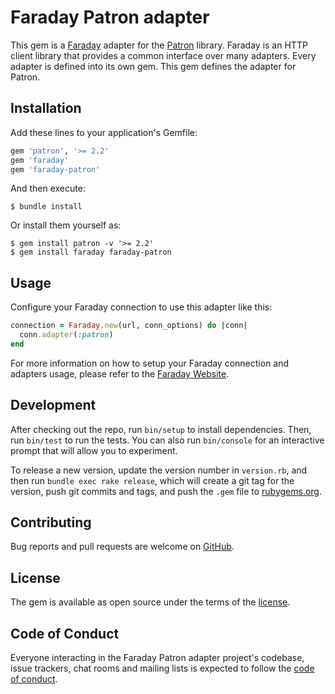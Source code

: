 # Faraday Patron adapter

This gem is a [Faraday][faraday] adapter for the [Patron][patron] library.
Faraday is an HTTP client library that provides a common interface over many adapters.
Every adapter is defined into its own gem. This gem defines the adapter for Patron.

## Installation

Add these lines to your application's Gemfile:

```ruby
gem 'patron', '>= 2.2'
gem 'faraday'
gem 'faraday-patron'
```

And then execute:

    $ bundle install

Or install them yourself as:

    $ gem install patron -v '>= 2.2'
    $ gem install faraday faraday-patron

## Usage

Configure your Faraday connection to use this adapter like this:

```ruby
connection = Faraday.new(url, conn_options) do |conn|
  conn.adapter(:patron)
end
```

For more information on how to setup your Faraday connection and adapters usage, please refer to the [Faraday Website][faraday-website].

## Development

After checking out the repo, run `bin/setup` to install dependencies. Then, run `bin/test` to run the tests. You can also run `bin/console` for an interactive prompt that will allow you to experiment.

To release a new version, update the version number in `version.rb`, and then run `bundle exec rake release`, which will create a git tag for the version, push git commits and tags, and push the `.gem` file to [rubygems.org](rubygems).

## Contributing

Bug reports and pull requests are welcome on [GitHub][repo].

## License

The gem is available as open source under the terms of the [license][license].

## Code of Conduct

Everyone interacting in the Faraday Patron adapter project's codebase, issue trackers, chat rooms and mailing lists is expected to follow the [code of conduct][code-of-conduct].

[faraday]: https://github.com/lostisland/faraday
[faraday-website]: https://lostisland.github.io/faraday
[patron]: https://github.com/toland/patron
[rubygems]: https://rubygems.org
[repo]: https://github.com/lostisland/faraday-patron
[license]: https://github.com/lostisland/faraday-patron/blob/main/LICENSE.md
[code-of-conduct]: https://github.com/lostisland/faraday-patron/blob/main/CODE_OF_CONDUCT.md
